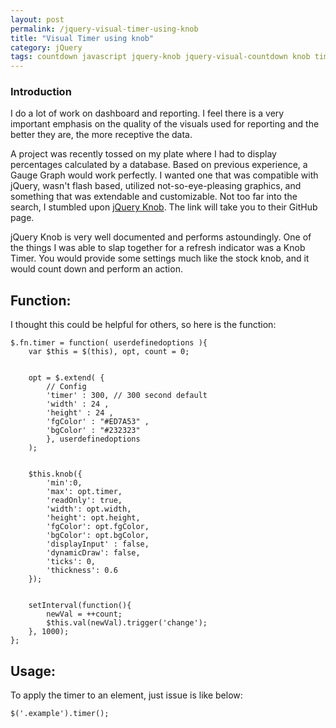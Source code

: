 ```yaml
---
layout: post
permalink: /jquery-visual-timer-using-knob
title: "Visual Timer using knob"
category: jQuery
tags: countdown javascript jquery-knob jquery-visual-countdown knob timer visual-countdown
---
```


### Introduction

I do a lot of work on dashboard and reporting. I feel there is a very important emphasis on the quality of the visuals used for reporting and the better they are, the more receptive the data.

A project was recently tossed on my plate where I had to display percentages calculated by a database. Based on previous experience, a Gauge Graph would work perfectly. I wanted one that was compatible with jQuery, wasn't flash based, utilized not-so-eye-pleasing graphics, and something that was extendable and customizable. Not too far into the search, I stumbled upon [jQuery Knob](https://github.com/aterrien/jQuery-Knob). The link will take you to their GitHub page.

jQuery Knob is very well documented and performs astoundingly. One of the things I was able to slap together for a refresh indicator was a Knob Timer. You would provide some settings much like the stock knob, and it would count down and perform an action.

## Function:

I thought this could be helpful for others, so here is the function:

    $.fn.timer = function( userdefinedoptions ){ 
        var $this = $(this), opt, count = 0; 
    
    
        opt = $.extend( { 
            // Config 
            'timer' : 300, // 300 second default
            'width' : 24 ,
            'height' : 24 ,
            'fgColor' : "#ED7A53" ,
            'bgColor' : "#232323" 
            }, userdefinedoptions 
        ); 
    
    
        $this.knob({ 
            'min':0, 
            'max': opt.timer, 
            'readOnly': true, 
            'width': opt.width, 
            'height': opt.height, 
            'fgColor': opt.fgColor, 
            'bgColor': opt.bgColor,                 
            'displayInput' : false, 
            'dynamicDraw': false, 
            'ticks': 0, 
            'thickness': 0.6 
        }); 
    
    
        setInterval(function(){ 
            newVal = ++count; 
            $this.val(newVal).trigger('change'); 
        }, 1000); 
    };

## Usage:

To apply the timer to an element, just issue is like below:

    $('.example').timer();


